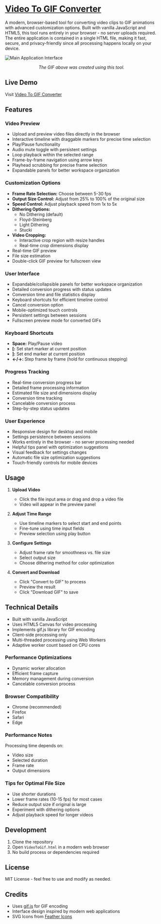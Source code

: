 # [Video To GIF Converter](https://dylansallred.github.io/Video-To-Gif-Converter)

A modern, browser-based tool for converting video clips to GIF animations with advanced customization options. Built with vanilla JavaScript and HTML5, this tool runs entirely in your browser - no server uploads required. The entire application is contained in a single HTML file, making it fast, secure, and privacy-friendly since all processing happens locally on your device.

![Main Application Interface](/images/videotogif.gif)
<p align="center"><em>The GIF above was created using this tool.</em></p>

## Live Demo
Visit [Video To GIF Converter](https://dylansallred.github.io/Video-To-Gif-Converter/Video-To-Gif-Converter.html)

## Features

### Video Preview
- Upload and preview video files directly in the browser
- Interactive timeline with draggable markers for precise time selection
- Play/Pause functionality
- Audio mute toggle with persistent settings
- Loop playback within the selected range
- Frame-by-frame navigation using arrow keys
- Playhead scrubbing for precise frame selection
- Expandable panels for better workspace organization

### Customization Options
- **Frame Rate Selection:** Choose between 5-30 fps
- **Output Size Control:** Adjust from 25% to 100% of the original size
- **Speed Control:** Adjust playback speed from 1x to 5x
- **Dithering Options:**
  - No Dithering (default)
  - Floyd-Steinberg
  - Light Dithering
  - Stucki
- **Video Cropping:**
  - Interactive crop region with resize handles
  - Real-time crop dimensions display
- Real-time GIF preview
- File size estimation
- Double-click GIF preview for fullscreen view

### User Interface
- Expandable/collapsible panels for better workspace organization
- Detailed conversion progress with status updates
- Conversion time and file statistics display
- Keyboard shortcuts for efficient timeline control
- Cancel conversion option
- Mobile-optimized touch controls
- Persistent settings between sessions
- Fullscreen preview mode for converted GIFs

### Keyboard Shortcuts
- **Space:** Play/Pause video
- **[:** Set start marker at current position
- **]:** Set end marker at current position
- **←/→:** Step frame by frame (hold for continuous stepping)

### Progress Tracking
- Real-time conversion progress bar
- Detailed frame processing information
- Estimated file size and dimensions display
- Conversion time tracking
- Cancelable conversion process
- Step-by-step status updates

### User Experience
- Responsive design for desktop and mobile
- Settings persistence between sessions
- Works entirely in the browser - no server processing needed
- Helpful tips panel with optimization suggestions
- Visual feedback for settings changes
- Automatic file size optimization suggestions
- Touch-friendly controls for mobile devices

## Usage

1. **Upload Video**
   - Click the file input area or drag and drop a video file
   - Video will appear in the preview panel

2. **Adjust Time Range**
   - Use timeline markers to select start and end points
   - Fine-tune using time input fields
   - Preview selection using play button

3. **Configure Settings**
   - Adjust frame rate for smoothness vs. file size
   - Select output size
   - Choose dithering method for color optimization

4. **Convert and Download**
   - Click "Convert to GIF" to process
   - Preview the result
   - Click "Download GIF" to save

## Technical Details

- Built with vanilla JavaScript
- Uses HTML5 Canvas for video processing
- Implements gif.js library for GIF encoding
- Client-side processing only
- Multi-threaded processing using Web Workers
- Adaptive worker count based on CPU cores

### Performance Optimizations
- Dynamic worker allocation
- Efficient frame capture
- Memory management during conversion
- Cancelable conversion process

### Browser Compatibility
- Chrome (recommended)
- Firefox
- Safari
- Edge

### Performance Notes
Processing time depends on:
- Video size
- Selected duration
- Frame rate
- Output dimensions

### Tips for Optimal File Size
- Use shorter durations
- Lower frame rates (10-15 fps) for most cases
- Reduce output size if original is large
- Experiment with dithering options
- Adjust playback speed for longer videos

## Development

1. Clone the repository
2. Open `VideoToGif.html` in a modern web browser
3. No build process or dependencies required

## License
MIT License - feel free to use and modify as needed.

## Credits
- Uses [gif.js](https://jnordberg.github.io/gif.js/) for GIF encoding
- Interface design inspired by modern web applications
- SVG Icons from [Feather Icons](https://feathericons.com/)

